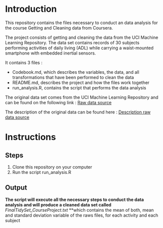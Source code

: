 # Introduction

This repository contains the files necessary to conduct an data analysis for the course Getting and Cleaning data from Coursera.

The project consists of getting and cleaning the data from the UCI Machine Learning Repository. 
The data set contains records of 30 subjects performing activities of daily living (ADL) while carrying a waist-mounted smartphone with embedded inertial sensors.



It contains 3 files : 

* Codebook.md, which describes the variables, the data, and all transformations that have been performed to clean the data
* README.md, describes the project and how the files work together
* run_analysis.R, contains the script that performs the data analysis

The original data set comes from the UCI Machine Learning Repository and can be found on the following link : 
[Raw data source](https://d396qusza40orc.cloudfront.net/getdata%2Fprojectfiles%2FUCI%20HAR%20Dataset.zip)

The description of the original data can be found here : 
[Description raw data source](http://archive.ics.uci.edu/ml/datasets/Human+Activity+Recognition+Using+Smartphones) 


# Instructions

## Steps
1. Clone this repository on your computer
2. Run the script run_analysis.R

## Output

**The script will execute all the necessary steps to conduct the data analysis and will produce a cleaned data set called** *FinalTidySet_CourseProject.txt*
**which contains the mean of both, mean and standard deviation variable of the raws files, for each activity and each subject